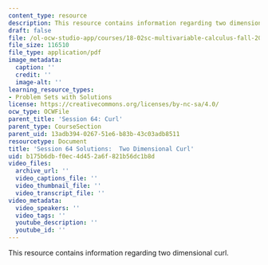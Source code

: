 ```yaml
---
content_type: resource
description: This resource contains information regarding two dimensional curl.
draft: false
file: /ol-ocw-studio-app/courses/18-02sc-multivariable-calculus-fall-2010/b175b6dbf0ec4d452a6f821b56dc1b8d_MIT18_02SC_pb_64_comb.pdf
file_size: 116510
file_type: application/pdf
image_metadata:
  caption: ''
  credit: ''
  image-alt: ''
learning_resource_types:
- Problem Sets with Solutions
license: https://creativecommons.org/licenses/by-nc-sa/4.0/
ocw_type: OCWFile
parent_title: 'Session 64: Curl'
parent_type: CourseSection
parent_uid: 13adb394-0267-51e6-b83b-43c03adb8511
resourcetype: Document
title: 'Session 64 Solutions:  Two Dimensional Curl'
uid: b175b6db-f0ec-4d45-2a6f-821b56dc1b8d
video_files:
  archive_url: ''
  video_captions_file: ''
  video_thumbnail_file: ''
  video_transcript_file: ''
video_metadata:
  video_speakers: ''
  video_tags: ''
  youtube_description: ''
  youtube_id: ''
---
```

This resource contains information regarding two dimensional curl.